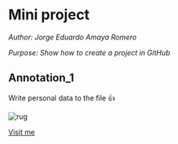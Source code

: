 # Mini project

*Author: Jorge Eduardo Amaya Romero*

*Purpose: Show how to create a project in GitHub*

## Annotation_1
Write personal data to the file :thumbsup:

![rug](https://www.rug.nl/_definition/shared/images/logo--en.png)

[Visit me](https://github.com/jorgeamaya)

